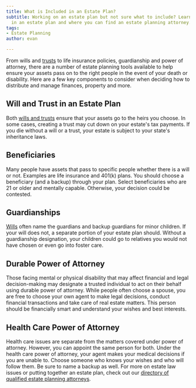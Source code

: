 ```yaml
---
title: What is Included in an Estate Plan?
subtitle: Working on an estate plan but not sure what to include? Learn what's included
  in an estate plan and where you can find an estate planning attorney.
tags:
- Estate Planning
author: evan

---
```

From wills and [trusts](/docs/what-is-a-trust/) to life insurance policies, guardianship and power of attorney, there are a number of estate planning tools available to help ensure your assets pass on to the right people in the event of your death or disability. Here are a few key components to consider when deciding how to distribute and manage finances, property and more.

## Will and Trust in an Estate Plan

Both [wills and trusts](/docs/difference-between-wills-trusts/) ensure that your assets go to the heirs you choose. In some cases, creating a trust may cut down on your estate's tax payments. If you die without a will or a trust, your estate is subject to your state's inheritance laws.

## Beneficiaries

Many people have assets that pass to specific people whether there is a will or not. Examples are life insurance and 401(k) plans. You should choose a beneficiary (and a backup) through your plan. Select beneficiaries who are 21 or older and mentally capable. Otherwise, your decision could be contested.

## Guardianships

[Wills](/docs/what-is-a-will/) often name the guardians and backup guardians for minor children. If your will does not, a separate portion of your estate plan should. Without a guardianship designation, your children could go to relatives you would not have chosen or even go into foster care.

## Durable Power of Attorney

Those facing mental or physical disability that may affect financial and legal decision-making may designate a trusted individual to act on their behalf using durable power of attorney. While people often choose a spouse, you are free to choose your own agent to make legal decisions, conduct financial transactions and take care of real estate matters. This person should be financially smart and understand your wishes and best interests.

## Health Care Power of Attorney

Health care issues are separate from the matters covered under power of attorney. However, you can appoint the same person for both. Under the health care power of attorney, your agent makes your medical decisions if you are unable to. Choose someone who knows your wishes and who will follow them. Be sure to name a backup as well. For more on estate law issues or putting together an estate plan, check out our [directory of qualified estate planning attorneys](/estate-planning-attorneys/).